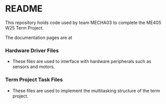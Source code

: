 # README

This repository holds code used by team MECHA03 to complete the ME405 W25 Term Project.

The documentation pages are at

### Hardware Driver Files

* These files are used to interface with hardware peripherals such as sensors and motors.

### Term Project Task Files

* These files are used to implement the multitasking structure of the term project.
